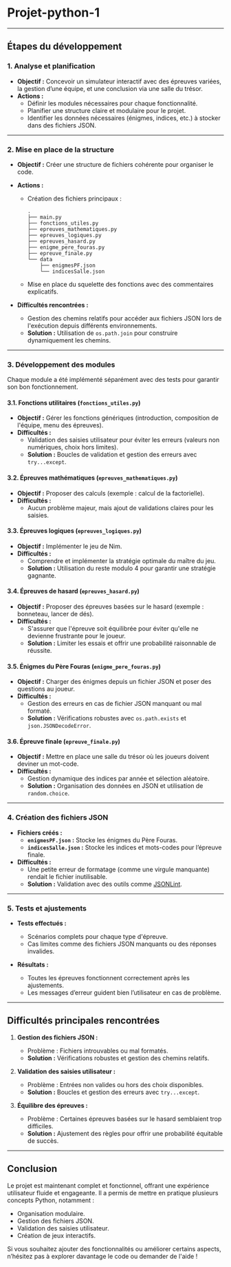 # Projet-python-1

---

## Étapes du développement

### **1. Analyse et planification**
- **Objectif :** Concevoir un simulateur interactif avec des épreuves variées, la gestion d’une équipe, et une conclusion via une salle du trésor.
- **Actions :**
  - Définir les modules nécessaires pour chaque fonctionnalité.
  - Planifier une structure claire et modulaire pour le projet.
  - Identifier les données nécessaires (énigmes, indices, etc.) à stocker dans des fichiers JSON.

---

### **2. Mise en place de la structure**
- **Objectif :** Créer une structure de fichiers cohérente pour organiser le code.
- **Actions :**
  - Création des fichiers principaux : 
    ```
    .
    ├── main.py
    ├── fonctions_utiles.py
    ├── epreuves_mathematiques.py
    ├── epreuves_logiques.py
    ├── epreuves_hasard.py
    ├── enigme_pere_fouras.py
    ├── epreuve_finale.py
    └── data
        ├── enigmesPF.json
        └── indicesSalle.json
    ```
  - Mise en place du squelette des fonctions avec des commentaires explicatifs.

- **Difficultés rencontrées :**
  - Gestion des chemins relatifs pour accéder aux fichiers JSON lors de l'exécution depuis différents environnements.
  - **Solution :** Utilisation de `os.path.join` pour construire dynamiquement les chemins.

---

### **3. Développement des modules**
Chaque module a été implémenté séparément avec des tests pour garantir son bon fonctionnement.

#### **3.1. Fonctions utilitaires (`fonctions_utiles.py`)**
- **Objectif :** Gérer les fonctions génériques (introduction, composition de l'équipe, menu des épreuves).
- **Difficultés :**
  - Validation des saisies utilisateur pour éviter les erreurs (valeurs non numériques, choix hors limites).
  - **Solution :** Boucles de validation et gestion des erreurs avec `try...except`.

#### **3.2. Épreuves mathématiques (`epreuves_mathematiques.py`)**
- **Objectif :** Proposer des calculs (exemple : calcul de la factorielle).
- **Difficultés :**
  - Aucun problème majeur, mais ajout de validations claires pour les saisies.

#### **3.3. Épreuves logiques (`epreuves_logiques.py`)**
- **Objectif :** Implémenter le jeu de Nim.
- **Difficultés :**
  - Comprendre et implémenter la stratégie optimale du maître du jeu.
  - **Solution :** Utilisation du reste modulo 4 pour garantir une stratégie gagnante.

#### **3.4. Épreuves de hasard (`epreuves_hasard.py`)**
- **Objectif :** Proposer des épreuves basées sur le hasard (exemple : bonneteau, lancer de dés).
- **Difficultés :**
  - S'assurer que l'épreuve soit équilibrée pour éviter qu'elle ne devienne frustrante pour le joueur.
  - **Solution :** Limiter les essais et offrir une probabilité raisonnable de réussite.

#### **3.5. Énigmes du Père Fouras (`enigme_pere_fouras.py`)**
- **Objectif :** Charger des énigmes depuis un fichier JSON et poser des questions au joueur.
- **Difficultés :**
  - Gestion des erreurs en cas de fichier JSON manquant ou mal formaté.
  - **Solution :** Vérifications robustes avec `os.path.exists` et `json.JSONDecodeError`.

#### **3.6. Épreuve finale (`epreuve_finale.py`)**
- **Objectif :** Mettre en place une salle du trésor où les joueurs doivent deviner un mot-code.
- **Difficultés :**
  - Gestion dynamique des indices par année et sélection aléatoire.
  - **Solution :** Organisation des données en JSON et utilisation de `random.choice`.

---

### **4. Création des fichiers JSON**
- **Fichiers créés :**
  - **`enigmesPF.json` :** Stocke les énigmes du Père Fouras.
  - **`indicesSalle.json` :** Stocke les indices et mots-codes pour l’épreuve finale.
- **Difficultés :**
  - Une petite erreur de formatage (comme une virgule manquante) rendait le fichier inutilisable.
  - **Solution :** Validation avec des outils comme [JSONLint](https://jsonlint.com/).

---

### **5. Tests et ajustements**
- **Tests effectués :**
  - Scénarios complets pour chaque type d'épreuve.
  - Cas limites comme des fichiers JSON manquants ou des réponses invalides.

- **Résultats :**
  - Toutes les épreuves fonctionnent correctement après les ajustements.
  - Les messages d’erreur guident bien l’utilisateur en cas de problème.

---

## Difficultés principales rencontrées
1. **Gestion des fichiers JSON :**
   - Problème : Fichiers introuvables ou mal formatés.
   - **Solution :** Vérifications robustes et gestion des chemins relatifs.

2. **Validation des saisies utilisateur :**
   - Problème : Entrées non valides ou hors des choix disponibles.
   - **Solution :** Boucles et gestion des erreurs avec `try...except`.

3. **Équilibre des épreuves :**
   - Problème : Certaines épreuves basées sur le hasard semblaient trop difficiles.
   - **Solution :** Ajustement des règles pour offrir une probabilité équitable de succès.

---

## Conclusion
Le projet est maintenant complet et fonctionnel, offrant une expérience utilisateur fluide et engageante. Il a permis de mettre en pratique plusieurs concepts Python, notamment :
- Organisation modulaire.
- Gestion des fichiers JSON.
- Validation des saisies utilisateur.
- Création de jeux interactifs.

Si vous souhaitez ajouter des fonctionnalités ou améliorer certains aspects, n’hésitez pas à explorer davantage le code ou demander de l'aide !
